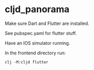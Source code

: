 # cljd_panorama

Make sure Dart and Flutter are installed.

See pubspec.yaml for flutter stuff.

Have an IOS simulator running.

In the frontend directory run:

`clj -M:cljd flutter`
